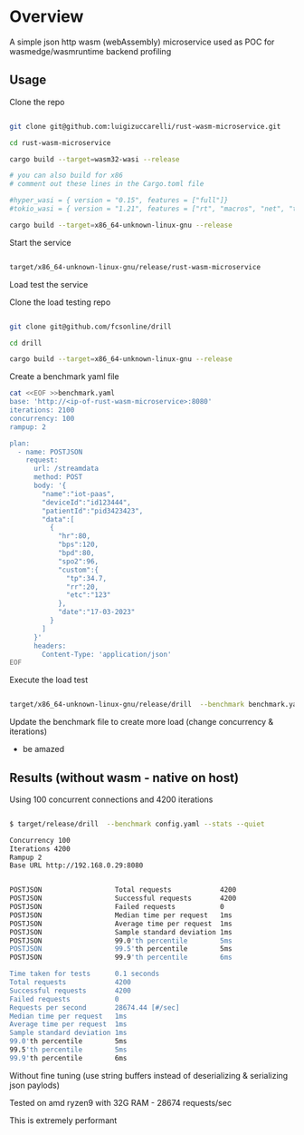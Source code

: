 # Overview

A simple json http wasm (webAssembly) microservice used as POC for wasmedge/wasmruntime backend profiling

## Usage

Clone the repo 

```bash

git clone git@github.com:luigizuccarelli/rust-wasm-microservice.git

cd rust-wasm-microservice

cargo build --target=wasm32-wasi --release

# you can also build for x86
# comment out these lines in the Cargo.toml file

#hyper_wasi = { version = "0.15", features = ["full"]}
#tokio_wasi = { version = "1.21", features = ["rt", "macros", "net", "time", "io-util"]}

cargo build --target=x86_64-unknown-linux-gnu --release

```

Start the service

```bash

target/x86_64-unknown-linux-gnu/release/rust-wasm-microservice

```

Load test the service

Clone the load testing repo 

```bash

git clone git@github.com/fcsonline/drill

cd drill

cargo build --target=x86_64-unknown-linux-gnu --release

```

Create a benchmark yaml file

```bash
cat <<EOF >>benchmark.yaml
base: 'http://<ip-of-rust-wasm-microservice>:8080'
iterations: 2100
concurrency: 100
rampup: 2

plan:
  - name: POSTJSON
    request:
      url: /streamdata
      method: POST
      body: '{
        "name":"iot-paas",
        "deviceId":"id123444",
        "patientId":"pid3423423",
        "data":[
          {
            "hr":80,
            "bps":120,
            "bpd":80,
            "spo2":96,
            "custom":{
              "tp":34.7,
              "rr":20,
              "etc":"123"
            },
            "date":"17-03-2023"
          }
        ]
      }'
      headers:
        Content-Type: 'application/json'
EOF
```

Execute the load test

```bash

target/x86_64-unknown-linux-gnu/release/drill  --benchmark benchmark.yaml --stats --quiet

```

Update the benchmark file to create more load (change concurrency & iterations)

- be amazed

## Results (without wasm - native on host)

Using 100 concurrent connections and 4200 iterations

```bash

$ target/release/drill  --benchmark config.yaml --stats --quiet

Concurrency 100
Iterations 4200
Rampup 2
Base URL http://192.168.0.29:8080


POSTJSON                  Total requests            4200
POSTJSON                  Successful requests       4200
POSTJSON                  Failed requests           0
POSTJSON                  Median time per request   1ms
POSTJSON                  Average time per request  1ms
POSTJSON                  Sample standard deviation 1ms
POSTJSON                  99.0'th percentile        5ms
POSTJSON                  99.5'th percentile        5ms
POSTJSON                  99.9'th percentile        6ms

Time taken for tests      0.1 seconds
Total requests            4200
Successful requests       4200
Failed requests           0
Requests per second       28674.44 [#/sec]
Median time per request   1ms
Average time per request  1ms
Sample standard deviation 1ms
99.0'th percentile        5ms
99.5'th percentile        5ms
99.9'th percentile        6ms


```

Without fine tuning (use string buffers instead of deserializing & serializing json paylods)

Tested on amd ryzen9 with 32G RAM - 28674 requests/sec

This is extremely performant
